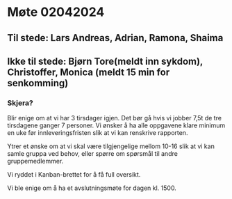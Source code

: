 # Møte 02042024

## Til stede: Lars Andreas, Adrian, Ramona, Shaima
## Ikke til stede: Bjørn Tore(meldt inn sykdom), Christoffer, Monica (meldt 15 min for senkomming)

### Skjera? 
Blir enige om at vi har 3 tirsdager igjen. Det bør gå hvis vi jobber 7,5t de tre tirsdagene ganger 7 personer.
Vi ønsker å ha alle oppgavene klare minimum en uke før innleveringsfristen slik at vi kan renskrive rapporten.

Ytrer et ønske om at vi skal være tilgjengelige mellom 10-16 slik at vi kan samle gruppa ved behov, eller spørre om spørsmål til andre gruppemedlemmer.

Vi ryddet i Kanban-brettet for å få full oversikt.

Vi ble enige om å ha et avslutningsmøte for dagen kl. 1500.